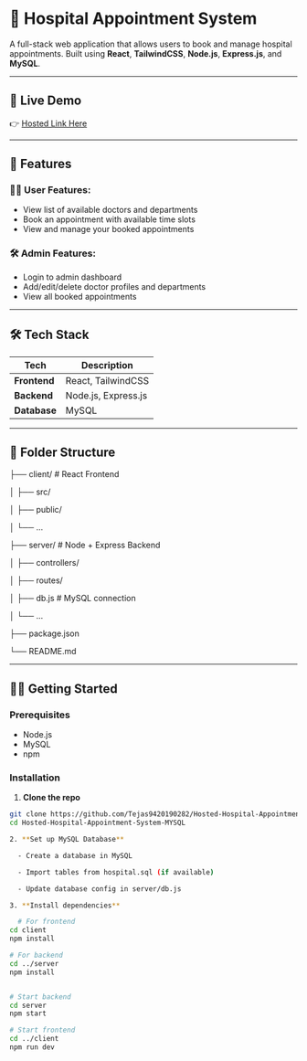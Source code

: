 # 🏥 Hospital Appointment System

A full-stack web application that allows users to book and manage hospital appointments. Built using **React**, **TailwindCSS**, **Node.js**, **Express.js**, and **MySQL**.

---

## 🚀 Live Demo

👉 [Hosted Link Here](#) <!-- Replace this with your Netlify/Render/other hosted link -->

---

## 📌 Features

### 👨‍⚕️ User Features:
- View list of available doctors and departments
- Book an appointment with available time slots
- View and manage your booked appointments

### 🛠️ Admin Features:
- Login to admin dashboard
- Add/edit/delete doctor profiles and departments
- View all booked appointments

---

## 🛠 Tech Stack

| Tech         | Description                    |
|--------------|--------------------------------|
| **Frontend** | React, TailwindCSS             |
| **Backend**  | Node.js, Express.js            |
| **Database** | MySQL                          |

---

## 📁 Folder Structure

├── client/ # React Frontend

│ ├── src/

│ ├── public/


│ └── ...

├── server/ # Node + Express Backend

│ ├── controllers/

│ ├── routes/

│ ├── db.js # MySQL connection

│ └── ...

├── package.json

└── README.md



---

## 🧑‍💻 Getting Started

### Prerequisites

- Node.js
- MySQL
- npm

### Installation

1. **Clone the repo**
```bash
git clone https://github.com/Tejas9420190282/Hosted-Hospital-Appointment-System-MYSQL
cd Hosted-Hospital-Appointment-System-MYSQL

2. **Set up MySQL Database**

  - Create a database in MySQL

  - Import tables from hospital.sql (if available)

  - Update database config in server/db.js

3. **Install dependencies**

  # For frontend
cd client
npm install

# For backend
cd ../server
npm install


# Start backend
cd server
npm start

# Start frontend
cd ../client
npm run dev

